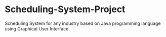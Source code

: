 # Scheduling-System-Project
Scheduling System for any industry based on Java programming language using Graphical User Interface.
